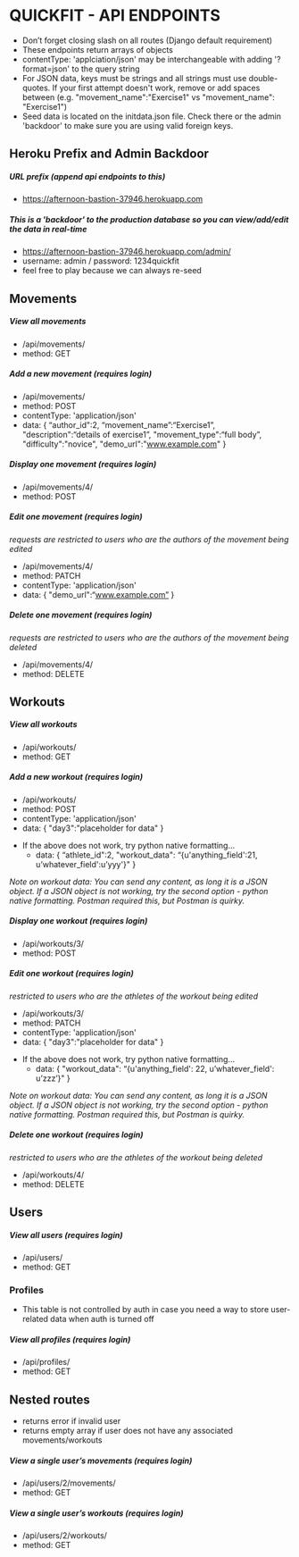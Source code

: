 # QUICKFIT - API ENDPOINTS
- Don’t forget closing slash on all routes (Django default requirement)
- These endpoints return arrays of objects
- contentType: 'applciation/json' may be interchangeable with adding '?format=json' to the query string
- For JSON data, keys must be strings and all strings must use double-quotes. If your first attempt doesn't work, remove or add spaces between (e.g. "movement_name":"Exercise1" vs "movement_name": "Exercise1")
- Seed data is located on the initdata.json file.  Check there or the admin 'backdoor' to make sure you are using valid foreign keys.


## Heroku Prefix and Admin Backdoor
##### URL prefix (append api endpoints to this)
- https://afternoon-bastion-37946.herokuapp.com

##### This is a 'backdoor' to the production database so you can view/add/edit the data in real-time
- https://afternoon-bastion-37946.herokuapp.com/admin/
- username: admin / password: 1234quickfit
- feel free to play because we can always re-seed


## Movements

##### View all movements
- /api/movements/
- method: GET

##### Add a new movement (requires login)
- /api/movements/
- method: POST
- contentType: 'application/json'
- data: { “author_id":2, “movement_name”:“Exercise1”, "description":“details of exercise1”, "movement_type":“full body”, "difficulty":"novice", "demo_url":"www.example.com" }

##### Display one movement (requires login)
- /api/movements/4/
- method: POST

##### Edit one movement (requires login)
*requests are restricted to users who are the authors of the movement being edited*
- /api/movements/4/
- method: PATCH
- contentType: 'application/json'
- data: { "demo_url":“www.example.com” }

##### Delete one movement (requires login)
*requests are restricted to users who are the authors of the movement being deleted*
- /api/movements/4/
- method: DELETE





## Workouts

##### View all workouts
  - /api/workouts/
  - method: GET

##### Add a new workout (requires login)
  - /api/workouts/
  - method: POST
  - contentType: 'application/json'
  - data: { "day3":"placeholder for data" }

* If the above does not work, try python native formatting...
  - data:   { “athlete_id":2, "workout_data": “{u'anything_field':21, u’whatever_field':u’yyy'}" }

*Note on workout data:  You can send any content, as long it is a JSON object. If a JSON object is not working, try the second option - python native formatting. Postman required this, but Postman is quirky.*

##### Display one workout (requires login)
  - /api/workouts/3/
  - method: POST

##### Edit one workout (requires login)
*restricted to users who are the athletes of the workout being edited*
  - /api/workouts/3/
  - method: PATCH
  - contentType: 'application/json'
  - data: { "day3":"placeholder for data" }

* If the above does not work, try python native formatting...
  - data: { "workout_data": “{u'anything_field': 22, u’whatever_field': u’zzz’}" }

*Note on workout data:  You can send any content, as long it is a JSON object. If a JSON object is not working, try the second option - python native formatting. Postman required this, but Postman is quirky.*


##### Delete one workout (requires login)
*restricted to users who are the athletes of the workout being deleted*
  - /api/workouts/4/
  - method: DELETE



## Users

##### View all users (requires login)
- /api/users/
- method: GET


### Profiles
- This table is not controlled by auth in case you need a way to store user-related data when auth is turned off

##### View all profiles (requires login)
- /api/profiles/
- method: GET




## Nested routes
- returns error if invalid user
- returns empty array if user does not have any associated movements/workouts

##### View a single user’s movements (requires login)
- /api/users/2/movements/
- method: GET

##### View a single user’s workouts (requires login)
- /api/users/2/workouts/
- method: GET
